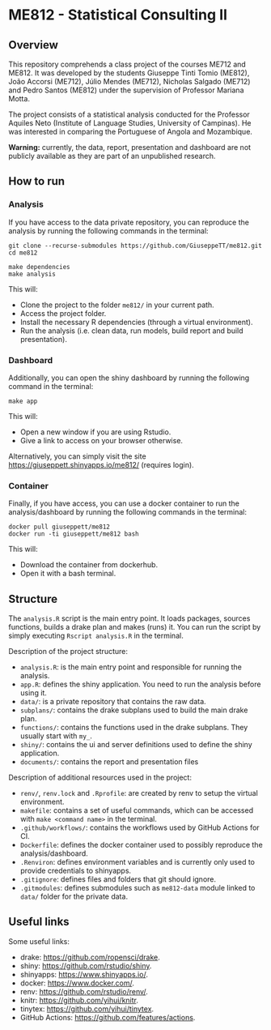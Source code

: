 # ME812 - Statistical Consulting II

## Overview
This repository comprehends a class project of the courses ME712 and ME812. It was developed by the students Giuseppe Tinti Tomio (ME812), João Accorsi (ME712), Júlio Mendes (ME712), Nicholas Salgado (ME712) and Pedro Santos (ME812) under the supervision of Professor Mariana Motta. 

The project consists of a statistical analysis conducted for the Professor Aquiles Neto (Institute of Language Studies, University of Campinas). He was interested in comparing the Portuguese of Angola and Mozambique.

**Warning:** currently, the data, report, presentation and dashboard are not publicly available as they are part of an unpublished research.

## How to run
### Analysis
If you have access to the data private repository, you can reproduce the analysis by running the following commands in the terminal:

```
git clone --recurse-submodules https://github.com/GiuseppeTT/me812.git
cd me812

make dependencies
make analysis
```

This will:
- Clone the project to the folder ```me812/``` in your current path.
- Access the project folder.
- Install the necessary R dependencies (through a virtual environment).
- Run the analysis (i.e. clean data, run models, build report and build presentation).

### Dashboard
Additionally, you can open the shiny dashboard by running the following command in the terminal:

```
make app
```

This will:
- Open a new window if you are using Rstudio.
- Give a link to access on your browser otherwise. 

Alternatively, you can simply visit the site https://giuseppett.shinyapps.io/me812/ (requires login).

### Container
Finally, if you have access, you can use a docker container to run the analysis/dashboard by running the following commands in the terminal:

```
docker pull giuseppett/me812
docker run -ti giuseppett/me812 bash
```

This will:
- Download the container from dockerhub.
- Open it with a bash terminal.


## Structure
The ```analysis.R``` script is the main entry point. It loads packages, sources functions, builds a drake plan and makes (runs) it. You can run the script by simply executing ```Rscript analysis.R``` in the terminal.

Description of the project structure:
- ```analysis.R```: is the main entry point and responsible for running the analysis.
- ```app.R```: defines the shiny application. You need to run the analysis before using it.
- ```data/```: is a private repository that contains the raw data.
- ```subplans/```: contains the drake subplans used to build the main drake plan.
- ```functions/```: contains the functions used in the drake subplans. They usually start with ```my_```.
- ```shiny/```: contains the ui and server definitions used to define the shiny application.
- ```documents/```: contains the report and presentation files

Description of additional resources used in the project:
- ```renv/```, ```renv.lock``` and ```.Rprofile```: are created by renv to setup the virtual environment.
- ```makefile```: contains a set of useful commands, which can be accessed with ```make <command name>``` in the terminal.
- ```.github/workflows/```: contains the workflows used by GitHub Actions for CI.
- ```Dockerfile```: defines the docker container used to possibly reproduce the analysis/dashboard.
- ```.Renviron```: defines environment variables and is currently only used to provide credentials to shinyapps.
- ```.gitignore```: defines files and folders that git should ignore.
- ```.gitmodules```: defines submodules such as ```me812-data``` module linked to ```data/``` folder for the private data.

## Useful links
Some useful links:
- drake: https://github.com/ropensci/drake.
- shiny: https://github.com/rstudio/shiny.
- shinyapps: https://www.shinyapps.io/.
- docker: https://www.docker.com/.
- renv: https://github.com/rstudio/renv/.
- knitr: https://github.com/yihui/knitr.
- tinytex: https://github.com/yihui/tinytex.
- GitHub Actions: https://github.com/features/actions.
